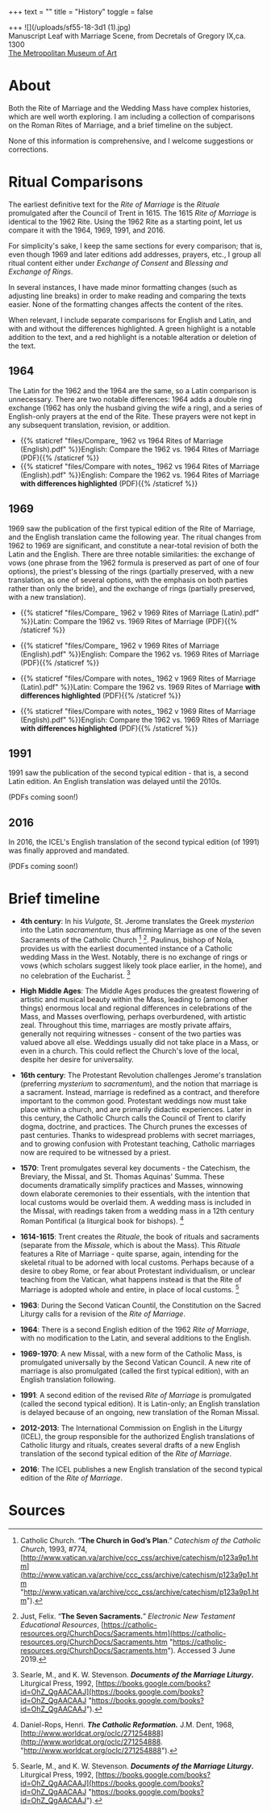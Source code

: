 +++
text = ""
title = "History"
toggle = false

+++
![](/uploads/sf55-18-3d1 (1).jpg)  
Manuscript Leaf with Marriage Scene, from Decretals of Gregory IX,ca. 1300  
[The Metropolitan Museum of Art](https://www.metmuseum.org/art/collection/search/468476)

# About

Both the Rite of Marriage and the Wedding Mass have complex histories, which are well worth exploring. I am including a collection of comparisons on the Roman Rites of Marriage, and a brief timeline on the subject. 

None of this information is comprehensive, and I welcome suggestions or corrections. 

# Ritual Comparisons 

The earliest definitive text for the _Rite of Marriage_ is the _Rituale_ promulgated after the Council of Trent in 1615. The 1615 _Rite of Marriage_ is identical to the 1962 Rite. Using the 1962 Rite as a starting point, let us compare it with the 1964, 1969, 1991, and 2016. 

For simplicity's sake, I keep the same sections for every comparison; that is, even though 1969 and later editions add addresses, prayers, etc., I group all ritual content either under _Exchange of Consent_ and _Blessing and Exchange of Rings_. 

In several instances, I have made minor formatting changes (such as adjusting line breaks) in order to make reading and comparing the texts easier. None of the formatting changes affects the content of the rites.

When relevant, I include separate comparisons for English and Latin, and with and without the differences highlighted. A green highlight is a notable addition to the text, and a red highlight is a notable alteration or deletion of the text.

## 1964 

The Latin for the 1962 and the 1964 are the same, so a Latin comparison is unnecessary. There are two notable differences: 1964 adds a double ring exchange (1962 has only the husband giving the wife a ring), and a series of English-only prayers at the end of the Rite. These prayers were not kept in any subsequent translation, revision, or addition. 

* {{% staticref "files/Compare_ 1962 vs 1964 Rites of Marriage (English).pdf" %}}English: Compare the 1962 vs. 1964 Rites of Marriage  (PDF){{% /staticref %}}
* {{% staticref "files/Compare with notes_ 1962 vs 1964 Rites of Marriage (English).pdf" %}}English: Compare the 1962 vs. 1964 Rites of Marriage **with differences highlighted** (PDF){{% /staticref %}}

## 1969

1969 saw the publication of the first typical edition of the Rite of Marriage, and the English translation came the following year. The ritual changes from 1962 to 1969 are significant, and constitute a near-total revision of both the Latin and the English. There are three notable similarities: the exchange of vows (one phrase from the 1962 formula is preserved as part of one of four options), the priest's blessing of the rings (partially preserved, with a new translation, as one of several options, with the emphasis on both parties rather than only the bride), and the exchange of rings (partially preserved, with a new translation).

* {{% staticref "files/Compare_ 1962 v 1969 Rites of Marriage (Latin).pdf" %}}Latin: Compare the 1962 vs. 1969 Rites of Marriage (PDF){{% /staticref %}}
* {{% staticref "files/Compare_ 1962 v 1969 Rites of Marriage (English).pdf" %}}English: Compare the 1962 vs. 1969 Rites of Marriage  (PDF){{% /staticref %}}

* {{% staticref "files/Compare with notes_ 1962 v 1969 Rites of Marriage (Latin).pdf" %}}Latin: Compare the 1962 vs. 1969 Rites of Marriage **with differences highlighted** (PDF){{% /staticref %}}
* {{% staticref "files/Compare with notes_ 1962 v 1969 Rites of Marriage (English).pdf" %}}English: Compare the 1962 vs. 1969 Rites of Marriage **with differences highlighted** (PDF){{% /staticref %}}

## 1991 

1991 saw the publication of the second typical edition - that is, a second Latin edition. An English translation was delayed until the 2010s. 

(PDFs coming soon!) 

## 2016 

In 2016, the ICEL's English translation of the second typical edition (of 1991) was finally approved and mandated. 

(PDFs coming soon!) 


# Brief timeline

* **4th century**: In his _Vulgate_, St. Jerome translates the Greek _mysterion_ into the Latin _sacramentum_, thus affirming Marriage as one of the seven Sacraments of the Catholic Church [^1] [^2]. Paulinus, bishop of Nola, provides us with the earliest documented instance of a Catholic wedding Mass in the West. Notably, there is no exchange of rings or vows (which scholars suggest likely took place earlier, in the home), and no celebration of the Eucharist. [^3]

* **High Middle Ages**: The Middle Ages produces the greatest flowering of artistic and musical beauty within the Mass, leading to (among other things) enormous local and regional differences in celebrations of the Mass, and Masses overflowing, perhaps overburdened, with artistic zeal. Throughout this time, marriages are mostly private affairs, generally not requiring witnesses - consent of the two parties was valued above all else. Weddings usually did not take place in a Mass, or even in a church. This could reflect the Church's love of the local, despite her desire for universality.

* **16th century**: The Protestant Revolution challenges Jerome's translation (preferring _mysterium_ to _sacramentum_), and the notion that marriage is a sacrament. Instead, marriage is redefined as a contract, and therefore important to the common good. Protestant weddings now must take place within a church, and are primarily didactic experiences. Later in this century, the Catholic Church calls the Council of Trent to clarify dogma, doctrine, and practices. The Church prunes the excesses of past centuries. Thanks to widespread problems with secret marriages, and to growing confusion with Protestant teaching, Catholic marriages now are required to be witnessed by a priest.

* **1570**: Trent promulgates several key documents - the Catechism, the Breviary, the Missal, and St. Thomas Aquinas' Summa. These documents dramatically simplify practices and Masses, winnowing down elaborate ceremonies to their essentials, with the intention that local customs would be overlaid them. A wedding mass is included in the Missal, with readings taken from a wedding mass in a 12th century Roman Pontifical (a liturgical book for bishops). [^4]

* **1614-1615**: Trent creates the _Rituale_, the book of rituals and sacraments (separate from the _Missale_, which is about the Mass). This _Rituale_ features a Rite of Marriage - quite sparse, again, intending for the skeletal ritual to be adorned with local customs. Perhaps because of a desire to obey Rome, or fear about Protestant individualism, or unclear teaching from the Vatican, what happens instead is that the Rite of Marriage is adopted whole and entire, in place of local customs. [^5]

* **1963**: During the Second Vatican Countil, the Constitution on the Sacred Liturgy calls for a revision of the _Rite of Marriage_.

* **1964**: There is a second English edition of the 1962 _Rite of Marriage_, with no modification to the Latin, and several additions to the English. 

* **1969-1970**: A new Missal, with a new form of the Catholic Mass, is promulgated universally by the Second Vatican Council. A new rite of marriage is also promulgated (called the first typical edition), with an English translation following.

* **1991**: A second edition of the revised _Rite of Marriage_ is promulgated (called the second typical edition). It is Latin-only; an English translation is delayed because of an ongoing, new translation of the Roman Missal. 

* **2012-2013**: The International Commission on English in the Liturgy (ICEL), the group responsible for the authorized English translations of Catholic liturgy and rituals, creates several drafts of a new English translation of the second typical edition of the _Rite of Marriage_. 

* **2016**: The ICEL publishes a new English translation of the second typical edition of the _Rite of Marriage_.

# Sources

[^1]: Catholic Church. “**The Church in God’s Plan**.” _Catechism of the Catholic Church_, 1993, #774, [http://www.vatican.va/archive/ccc_css/archive/catechism/p123a9p1.htm](http://www.vatican.va/archive/ccc_css/archive/catechism/p123a9p1.htm "http://www.vatican.va/archive/ccc_css/archive/catechism/p123a9p1.htm").

[^2]: Just, Felix. “**The Seven Sacraments.**” _Electronic New Testament Educational Resources_, [https://catholic-resources.org/ChurchDocs/Sacraments.htm](https://catholic-resources.org/ChurchDocs/Sacraments.htm "https://catholic-resources.org/ChurchDocs/Sacraments.htm"). Accessed 3 June 2019.

[^3]: Searle, M., and K. W. Stevenson. **_Documents of the Marriage Liturgy_.** Liturgical Press, 1992, [https://books.google.com/books?id=OhZ_QgAACAAJ](https://books.google.com/books?id=OhZ_QgAACAAJ "https://books.google.com/books?id=OhZ_QgAACAAJ").

[^4]: Daniel-Rops, Henri. **_The Catholic Reformation._** J.M. Dent, 1968, [http://www.worldcat.org/oclc/271254888](http://www.worldcat.org/oclc/271254888.  "http://www.worldcat.org/oclc/271254888").

[^5]: Searle, M., and K. W. Stevenson. **_Documents of the Marriage Liturgy_.** Liturgical Press, 1992, [https://books.google.com/books?id=OhZ_QgAACAAJ](https://books.google.com/books?id=OhZ_QgAACAAJ "https://books.google.com/books?id=OhZ_QgAACAAJ").
